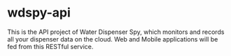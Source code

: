# wdspy-api

This is the API project of Water Dispenser Spy, which monitors and records all your dispenser data on the cloud. Web and Mobile applications will be fed from this RESTful service.
